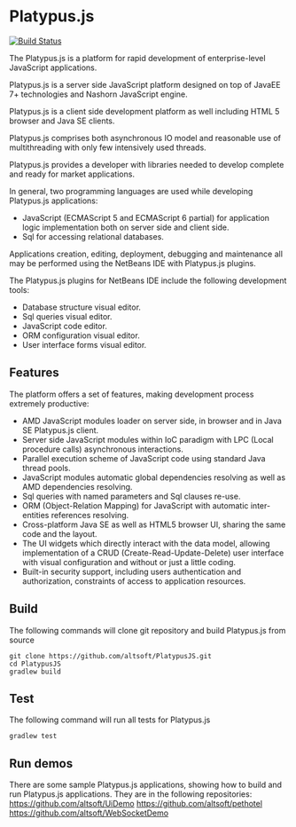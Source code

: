 # Platypus.js

[![Build Status](https://travis-ci.org/altsoft/PlatypusJS.svg?branch=master)](https://travis-ci.org/altsoft/PlatypusJS)

The Platypus.js is a platform for rapid development of enterprise-level JavaScript applications.

Platypus.js is a server side JavaScript platform designed on top of JavaEE 7+ technologies and Nashorn JavaScript engine.

Platypus.js is a client side development platform as well including HTML 5 browser and Java SE clients.

Platypus.js comprises both asynchronous IO model and reasonable use of multithreading with only few intensively used threads.

Platypus.js provides a developer with libraries needed to develop complete and ready for market applications.

In general, two programming languages are used while developing Platypus.js applications:
* JavaScript (ECMAScript 5 and ECMAScript 6 partial) for application logic implementation both on server side and client side.
* Sql for accessing relational databases.

Applications creation, editing, deployment, debugging and maintenance all may be performed using the NetBeans IDE with Platypus.js plugins.

The Platypus.js plugins for NetBeans IDE include the following development tools:

* Database structure visual editor.
* Sql queries visual editor.
* JavaScript code editor.
* ORM configuration visual editor.
* User interface forms visual editor.

## Features
The platform offers a set of features, making development process extremely productive:
* AMD JavaScript modules loader on server side, in browser and in Java SE Platypus.js client.
* Server side JavaScript modules within IoC paradigm with LPC (Local procedure calls) asynchronous interactions.
* Parallel execution scheme of JavaScript code using standard Java thread pools.
* JavaScript modules automatic global dependencies resolving as well as AMD dependencies resolving.
* Sql queries with named parameters and Sql clauses re-use.
* ORM (Object-Relation Mapping) for JavaScript with automatic inter-entities references resolving. 
* Cross-platform Java SE as well as HTML5 browser UI, sharing the same code and the layout.
* The UI widgets which directly interact with the data model, allowing implementation of a CRUD (Create-Read-Update-Delete) user interface with visual configuration and without or just a little coding.
* Built-in security support, including users authentication and authorization, constraints of access to application resources.

## Build
The following commands will clone git repository and build Platypus.js from source
```
git clone https://github.com/altsoft/PlatypusJS.git
cd PlatypusJS
gradlew build
```

## Test
The following command will run all tests for Platypus.js
```
gradlew test
```

## Run demos
There are some sample Platypus.js applications, showing how to build and run Platypus.js applications.
They are in the following repositories:
https://github.com/altsoft/UiDemo
https://github.com/altsoft/pethotel
https://github.com/altsoft/WebSocketDemo